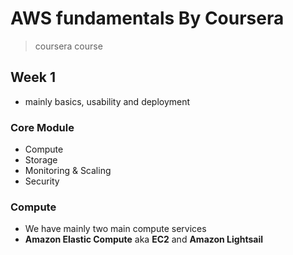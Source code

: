 # AWS fundamentals By Coursera 
> coursera course 

## Week 1 

- mainly basics, usability and deployment

### Core Module 

- Compute 
- Storage 
- Monitoring & Scaling 
- Security 

### Compute 

- We have mainly two main compute services 
- **Amazon Elastic Compute** aka **EC2** and **Amazon Lightsail**
